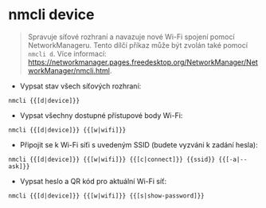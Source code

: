# nmcli device

> Spravuje síťové rozhraní a navazuje nové Wi-Fi spojení pomocí NetworkManageru.
> Tento dílčí příkaz může být zvolán také pomocí `nmcli d`.
> Více informací: <https://networkmanager.pages.freedesktop.org/NetworkManager/NetworkManager/nmcli.html>.

- Vypsat stav všech síťových rozhraní:

`nmcli {{[d|device]}}`

- Vypsat všechny dostupné přístupové body Wi-Fi:

`nmcli {{[d|device]}} {{[w|wifi]}}`

- Připojit se k Wi-Fi síťi s uvedeným SSID (budete vyzváni k zadání hesla):

`nmcli {{[d|device]}} {{[w|wifi]}} {{[c|connect]}} {{ssid}} {{[-a|--ask]}}`

- Vypsat heslo a QR kód pro aktuální Wi-Fi síť:

`nmcli {{[d|device]}} {{[w|wifi]}} {{[s|show-password]}}`
